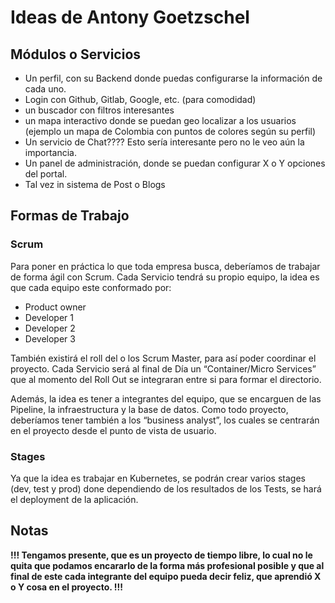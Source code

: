 # Ideas de Antony Goetzschel
## Módulos o Servicios
- Un perfil, con su Backend donde puedas configurarse la información de cada uno.
- Login con Github, Gitlab, Google, etc. (para comodidad)
- un buscador con filtros interesantes
- un mapa interactivo donde se puedan geo localizar a los usuarios (ejemplo un mapa de Colombia con puntos de colores según su perfil)
- Un servicio de Chat???? Esto sería interesante pero no le veo aún la importancia.
- Un panel de administración, donde se puedan configurar X o Y opciones del portal.
- Tal vez in sistema de Post o Blogs

## Formas de Trabajo

### Scrum
Para poner en práctica lo que toda empresa busca, deberíamos de trabajar de forma ágil con Scrum. Cada Servicio tendrá su propio equipo, la idea es que cada equipo este conformado por:

-	Product owner
-	Developer 1
-	Developer 2
-	Developer 3

También existirá el roll del o los Scrum Master, para así poder coordinar el proyecto. Cada Servicio será al final de Día un “Container/Micro Services” que al momento del Roll Out se integraran entre si para formar el directorio.

Además, la idea es tener a integrantes del equipo, que se encarguen de las Pipeline, la infraestructura y la base de datos. Como todo proyecto, deberíamos tener también a los “business analyst”, los cuales se centrarán en el proyecto desde el punto de vista de usuario.

### Stages
Ya que la idea es trabajar en Kubernetes, se podrán crear varios stages (dev, test y prod) done dependiendo de los resultados de los Tests, se hará el deployment de la aplicación.

## Notas

**!!! Tengamos presente, que es un proyecto de tiempo libre, lo cual no le quita que podamos encararlo de la forma más profesional posible y que al final de este cada integrante del equipo pueda decir feliz, que aprendió X o Y cosa en el proyecto. !!!**
